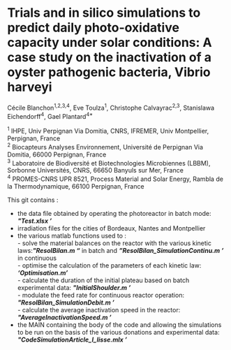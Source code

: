 # Trials and in silico simulations to predict daily photo-oxidative capacity under solar conditions: A case study on the inactivation of a oyster pathogenic bacteria, Vibrio harveyi

Cécile Blanchon<sup>1,2,3,4</sup>, Eve Toulza<sup>1</sup>, Christophe Calvayrac<sup>2,3</sup>, Stanislawa Eichendorff<sup>4</sup>, Gael Plantard<sup>4*</sup>  

<sup>1</sup> IHPE, Univ Perpignan Via Domitia, CNRS, IFREMER, Univ Montpellier, Perpignan, France  
<sup>2</sup> Biocapteurs Analyses Environnement, Université de Perpignan Via Domitia, 66000 Perpignan, France  
<sup>3</sup> Laboratoire de Biodiversité et Biotechnologies Microbiennes (LBBM), Sorbonne Universités, CNRS, 66650 Banyuls sur Mer, France  
<sup>4</sup> PROMES-CNRS UPR 8521, Process Material and Solar Energy, Rambla de la Thermodynamique, 66100 Perpignan, France  

This git contains :  
- the data file obtained by operating the photoreactor in batch mode: _**"Test.xlsx ’**_  
- irradiation files for the cities of Bordeaux, Nantes and Montpellier  
- the various matlab functions used to :  
        - solve the material balances on the reactor with the various kinetic laws:_**"ResolBilan.m “**_ in batch and _**”ResolBilan_SimulationContinu.m ’**_ in continuous  
        - optimise the calculation of the parameters of each kinetic law: _**‘Optimisation.m’**_  
        - calculate the duration of the initial plateau based on batch experimental data: _**"InitialShoulder.m ’**_  
        - modulate the feed rate for continuous reactor operation: _**"ResolBilan_SimulationDebit.m ’**_  
        - calculate the average inactivation speed in the reactor: _**"AverageInactivationSpeed.m ’**_  
- the MAIN containing the body of the code and allowing the simulations to be run on the basis of the various donations and experimental data: _**"CodeSimulationArticle_I_lisse.mlx ’**_  
